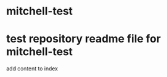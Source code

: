 mitchell-test
=============

test repository
readme file for mitchell-test
=============
add content to index
